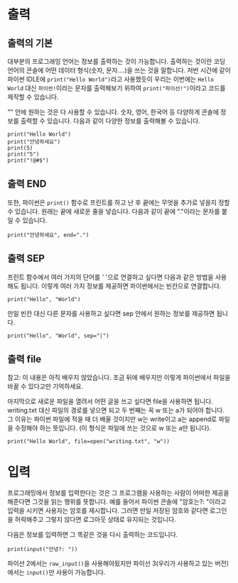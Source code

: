 # 출력
## 출력의 기본
대부분의 프로그래밍 언어는 정보를 출력하는 것이 가능합니다. 출력하는 것이란 코딩 언어의 콘솔에 어떤 데이터 형식(숫자, 문자….)을 쓰는 것을 말합니다. 저번 시간에 같이 파이썬 IDLE에 `print("Hello World")`라고 사용했듯이 우리는 이번에는 `Hello World` 대신 `파이썬!`이라는 문자를 출력해보기 위하여 `print("파이선!")`이라고 코드를 제작할 수 있습니다.

"" 안에 원하는 것은 다 사용할 수 있습니다. 숫자, 영어, 한국어 등 다양하게 콘솔에 정보를 출력할 수 있습니다. 다음과 같이 다양한 정보를 출력해볼 수 있습니다.

```
print("Hello World")
print("안녕하세요")
print(5)
print("5")
print("!@#$")
```

## 출력 END
또한, 파이썬은 `print()` 함수로 프린트를 하고 난 후 끝에는 무엇을 추가로 넣을지 정할 수 있습니다. 원래는 끝에 새로운 줄을 넣습니다. 다음과 같이 끝에 "."이라는 문자를 붙일 수 있습니다.

```
print("안녕하세요", end=".")
```

## 출력 SEP
프린트 함수에서 여러 가지의 단어를 ' '으로 연결하고 싶다면 다음과 같은 방법을 사용해도 됩니다. 이렇게 여러 가지 정보를 제공하면 파이썬에서는 빈칸으로 연결합니다.

```
print("Hello", "World")
```

만일 빈칸 대신 다른 문자를 사용하고 싶다면 sep 안에서 원하는 정보를 제공하면 됩니다.

```
print("Hello", "World", sep="|")
```

## 출력 file
참고: 이 내용은 아직 배우지 않았습니다. 조금 뒤에 배우지만 이렇게 파이썬에서 파일을 바꿀 수 있다고만 기억하세요.

마지막으로 새로운 파일을 열려서 어떤 글을 쓰고 싶다면 file을 사용하면 됩니다. writing.txt 대신 파일의 경로를 넣으면 되고 두 번째는 꼭 w 또는 a가 되어야 합니다. 그 이유는 파이썬 파일에 적을 때 더 배울 것이지만 w는 write이고 a는 append로 파일을 수정해야 하는 뜻입니다. (이 형식은 파일에 쓰는 것으로 w 또는 a만 됩니다).

```
print("Hello World", file=open("writing.txt", "w"))
```

# 입력
프로그래밍에서 정보를 입력한다는 것은 그 프로그램을 사용하는 사람이 어떠한 제공을 해준다면 그것을 읽는 행위를 뜻합니다. 예를 들어서 파이썬 콘솔에 "암호는?: "이라고 입력을 시키면 사용자는 암호를 제시합니다. 그러면 만일 저장된 암호와 같다면 로그인을 허락해주고 그렇지 않다면 로그아웃 상태로 유지되는 것입니다.

다음은 정보를 입력하면 그 똑같은 것을 다시 출력하는 코드입니다.

```
print(input("안녕?: "))
```

파이선 2에서는 `raw_input()`을 사용해야됬지만 파이선 3(우리가 사용하고 있는 버전)에서는 `input()`만 사용이 가능합니다.
